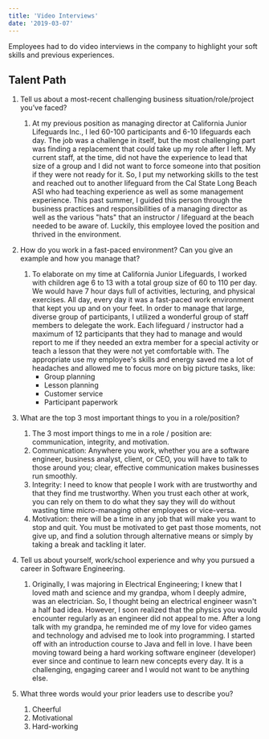```yaml
---
title: 'Video Interviews'
date: '2019-03-07'
---
```


Employees had to do video interviews in the company to highlight your soft skills and previous experiences.

## Talent Path

1. Tell us about a most-recent challenging business situation/role/project you’ve faced?
   1. At my previous position as managing director at California Junior Lifeguards Inc., I led 60-100 participants and 6-10 lifeguards each day. The job was a challenge in itself, but the most challenging part was finding a replacement that could take up my role after I left. My current staff, at the time, did not have the experience to lead that size of a group and I did not want to force someone into that position if they were not ready for it. So, I put my networking skills to the test and reached out to another lifeguard from the Cal State Long Beach ASI who had teaching experience as well as some management experience. This past summer, I guided this person through the business practices and responsibilities of a managing director as well as the various "hats" that an instructor / lifeguard at the beach needed to be aware of. Luckily, this employee loved the position and thrived in the environment.
2. How do you work in a fast-paced environment? Can you give an example and how you manage that?

   1. To elaborate on my time at California Junior Lifeguards, I worked with children age 6 to 13 with a total group size of 60 to 110 per day. We would have 7 hour days full of activities, lecturing, and physical exercises. All day, every day it was a fast-paced work environment that kept you up and on your feet. In order to manage that large, diverse group of participants, I utilized a wonderful group of staff members to delegate the work. Each lifeguard / instructor had a maximum of 12 participants that they had to manage and would report to me if they needed an extra member for a special activity or teach a lesson that they were not yet comfortable with. The appropriate use my employee's skills and energy saved me a lot of headaches and allowed me to focus more on big picture tasks, like:
      - Group planning
      - Lesson planning
      - Customer service
      - Participant paperwork

3. What are the top 3 most important things to you in a role/position?
   1. The 3 most import things to me in a role / position are: communication, integrity, and motivation.
   2. Communication: Anywhere you work, whether you are a software engineer, business analyst, client, or CEO, you will have to talk to those around you; clear, effective communication makes businesses run smoothly.
   3. Integrity: I need to know that people I work with are trustworthy and that they find me trustworthy. When you trust each other at work, you can rely on them to do what they say they will do without wasting time micro-managing other employees or vice-versa.
   4. Motivation: there will be a time in any job that will make you want to stop and quit. You must be motivated to get past those moments, not give up, and find a solution through alternative means or simply by taking a break and tackling it later.
4. Tell us about yourself, work/school experience and why you pursued a career in Software Engineering.
   1. Originally, I was majoring in Electrical Engineering; I knew that I loved math and science and my grandpa, whom I deeply admire, was an electrician. So, I thought being an electrical engineer wasn't a half bad idea. However, I soon realized that the physics you would encounter regularly as an engineer did not appeal to me. After a long talk with my grandpa, he reminded me of my love for video games and technology and advised me to look into programming. I started off with an introduction course to Java and fell in love. I have been moving toward being a hard working software engineer (developer) ever since and continue to learn new concepts every day. It is a challenging, engaging career and I would not want to be anything else.
5. What three words would your prior leaders use to describe you?
   1. Cheerful
   2. Motivational
   3. Hard-working
